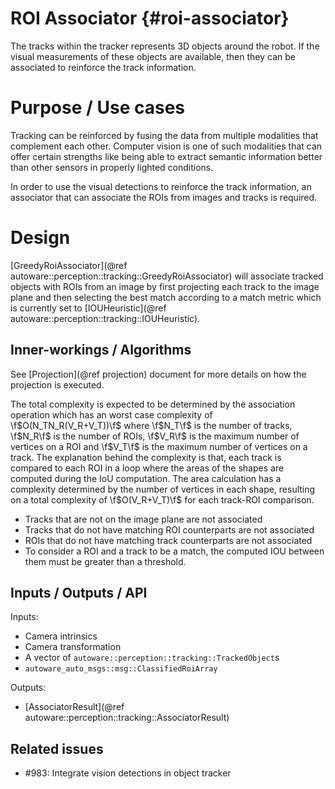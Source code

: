ROI Associator {#roi-associator}
============

The tracks within the tracker represents 3D objects around the robot. If the visual 
measurements of these objects are available, then they can be associated to reinforce the 
track information.

# Purpose / Use cases

Tracking can be reinforced by fusing the data from multiple modalities that complement each 
other. Computer vision is one of such modalities that can offer certain strengths like being 
able to extract semantic information better than other sensors in properly lighted conditions.

In order to use the visual detections to reinforce the track information, an associator that 
can associate the ROIs from images and tracks is required.

# Design

[GreedyRoiAssociator](@ref autoware::perception::tracking::GreedyRoiAssociator) 
will associate tracked objects with ROIs from an image by first 
projecting each track to the image plane and then selecting the best match according to a 
match metric which is currently set to [IOUHeuristic](@ref 
autoware::perception::tracking::IOUHeuristic).

## Inner-workings / Algorithms

See [Projection](@ref projection) document for more details on how the projection is executed.

The total complexity is expected to be determined by the association operation which has an 
worst case complexity of \f$O(N_TN_R(V_R+V_T))\f$ where \f$N_T\f$ is the number of tracks, 
\f$N_R\f$ is the number of ROIs, \f$V_R\f$ is the maximum number of vertices on a ROI and 
\f$V_T\f$ is the maximum number of vertices on a track. The explanation behind the complexity 
is that, each track is compared to each ROI in a loop where the areas of the shapes are 
computed during the IoU computation. The area calculation has a complexity determined by 
the number of vertices in each shape, resulting  on a total complexity of \f$O(V_R+V_T)\f$ for 
each track-ROI comparison.

* Tracks that are not on the image plane are not associated
* Tracks that do not have matching ROI counterparts are not associated
* ROIs that do not have matching track counterparts are not associated
* To consider a ROI and a track to be a match, the computed IOU between them must be greater 
than a threshold.

## Inputs / Outputs / API

Inputs:
* Camera intrinsics
* Camera transformation
* A vector of `autoware::perception::tracking::TrackedObject`s
* `autoware_auto_msgs::msg::ClassifiedRoiArray`

Outputs:
* [AssociatorResult](@ref autoware::perception::tracking::AssociatorResult)


## Related issues

- #983: Integrate vision detections in object tracker 